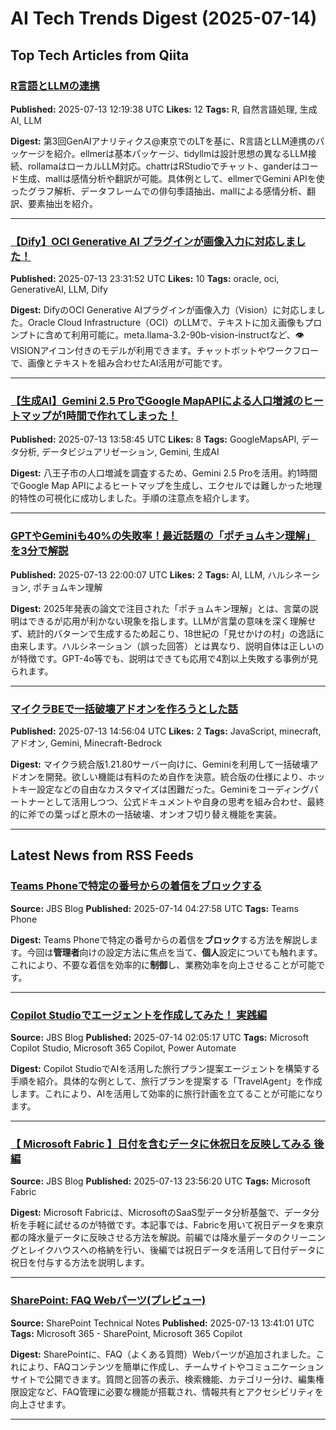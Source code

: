 # AI Tech Trends Digest (2025-07-14)


## Top Tech Articles from Qiita


### [R言語とLLMの連携](https://qiita.com/bob3bob3/items/b5b242c3f9466d140a64)
**Published:** 2025-07-13 12:19:38 UTC
**Likes:** 12
**Tags:** R, 自然言語処理, 生成AI, LLM

**Digest:**
第3回GenAIアナリティクス@東京でのLTを基に、R言語とLLM連携のパッケージを紹介。ellmerは基本パッケージ、tidyllmは設計思想の異なるLLM接続、rollamaはローカルLLM対応。chattrはRStudioでチャット、ganderはコード生成、mallは感情分析や翻訳が可能。具体例として、ellmerでGemini APIを使ったグラフ解析、データフレームでの俳句季語抽出、mallによる感情分析、翻訳、要素抽出を紹介。

---

### [【Dify】OCI Generative AI プラグインが画像入力に対応しました！](https://qiita.com/yushibats/items/b6ff584dfed888322ca8)
**Published:** 2025-07-13 23:31:52 UTC
**Likes:** 10
**Tags:** oracle, oci, GenerativeAI, LLM, Dify

**Digest:**
DifyのOCI Generative AIプラグインが画像入力（Vision）に対応しました。Oracle Cloud Infrastructure（OCI）のLLMで、テキストに加え画像もプロンプトに含めて利用可能に。meta.llama-3.2-90b-vision-instructなど、👁VISIONアイコン付きのモデルが利用できます。チャットボットやワークフローで、画像とテキストを組み合わせたAI活用が可能です。

---

### [【生成AI】Gemini 2.5 ProでGoogle MapAPIによる人口増減のヒートマップが1時間で作れてしまった！](https://qiita.com/Tyamamoto1007/items/bf064c36a4a220bff9af)
**Published:** 2025-07-13 13:58:45 UTC
**Likes:** 8
**Tags:** GoogleMapsAPI, データ分析, データビジュアリゼーション, Gemini, 生成AI

**Digest:**
八王子市の人口増減を調査するため、Gemini 2.5 Proを活用。約1時間でGoogle Map APIによるヒートマップを生成し、エクセルでは難しかった地理的特性の可視化に成功しました。手順の注意点を紹介します。

---

### [GPTやGeminiも40%の失敗率！最近話題の「ポチョムキン理解」を3分で解説](https://qiita.com/0xv80/items/c645e32b4ca3b6d4f168)
**Published:** 2025-07-13 22:00:07 UTC
**Likes:** 2
**Tags:** AI, LLM, ハルシネーション, ポチョムキン理解

**Digest:**
2025年発表の論文で注目された「ポチョムキン理解」とは、言葉の説明はできるが応用が利かない現象を指します。LLMが言葉の意味を深く理解せず、統計的パターンで生成するため起こり、18世紀の「見せかけの村」の逸話に由来します。ハルシネーション（誤った回答）とは異なり、説明自体は正しいのが特徴です。GPT-4o等でも、説明はできても応用で4割以上失敗する事例が見られます。

---

### [マイクラBEで一括破壊アドオンを作ろうとした話](https://qiita.com/nullpocoffee/items/09018c9705daca826b84)
**Published:** 2025-07-13 14:56:04 UTC
**Likes:** 2
**Tags:** JavaScript, minecraft, アドオン, Gemini, Minecraft-Bedrock

**Digest:**
マイクラ統合版1.21.80サーバー向けに、Geminiを利用して一括破壊アドオンを開発。欲しい機能は有料のため自作を決意。統合版の仕様により、ホットキー設定などの自由なカスタマイズは困難だった。Geminiをコーディングパートナーとして活用しつつ、公式ドキュメントや自身の思考を組み合わせ、最終的に斧での葉っぱと原木の一括破壊、オンオフ切り替え機能を実装。

---

## Latest News from RSS Feeds


### [Teams Phoneで特定の番号からの着信をブロックする](https://blog.jbs.co.jp/entry/2025/07/14/132758)
**Source:** JBS Blog
**Published:** 2025-07-14 04:27:58 UTC
**Tags:** Teams Phone

**Digest:**
Teams Phoneで特定の番号からの着信を**ブロック**する方法を解説します。今回は**管理者**向けの設定方法に焦点を当て、**個人**設定についても触れます。これにより、不要な着信を効率的に**制御**し、業務効率を向上させることが可能です。

---

### [Copilot Studioでエージェントを作成してみた！ 実践編](https://blog.jbs.co.jp/entry/2025/07/14/110517)
**Source:** JBS Blog
**Published:** 2025-07-14 02:05:17 UTC
**Tags:** Microsoft Copilot Studio, Microsoft 365 Copilot, Power Automate

**Digest:**
Copilot StudioでAIを活用した旅行プラン提案エージェントを構築する手順を紹介。具体的な例として、旅行プランを提案する「TravelAgent」を作成します。これにより、AIを活用して効率的に旅行計画を立てることが可能になります。

---

### [【 Microsoft Fabric 】日付を含むデータに休祝日を反映してみる 後編](https://blog.jbs.co.jp/entry/2025/07/14/085620)
**Source:** JBS Blog
**Published:** 2025-07-13 23:56:20 UTC
**Tags:** Microsoft Fabric

**Digest:**
Microsoft Fabricは、MicrosoftのSaaS型データ分析基盤で、データ分析を手軽に試せるのが特徴です。本記事では、Fabricを用いて祝日データを東京都の降水量データに反映させる方法を解説。前編では降水量データのクリーニングとレイクハウスへの格納を行い、後編では祝日データを活用して日付データに祝日を付与する方法を説明します。

---

### [SharePoint: FAQ Webパーツ(プレビュー)](https://shanqiai.lekumo.biz/sharepoint_technical_note/2025/07/sharepoint-faq--aaf3.html)
**Source:** SharePoint Technical Notes
**Published:** 2025-07-13 13:41:01 UTC
**Tags:** Microsoft 365 - SharePoint, Microsoft 365 Copilot

**Digest:**
SharePointに、FAQ（よくある質問）Webパーツが追加されました。これにより、FAQコンテンツを簡単に作成し、チームサイトやコミュニケーションサイトで公開できます。質問と回答の表示、検索機能、カテゴリー分け、編集権限設定など、FAQ管理に必要な機能が搭載され、情報共有とアクセシビリティを向上させます。

---